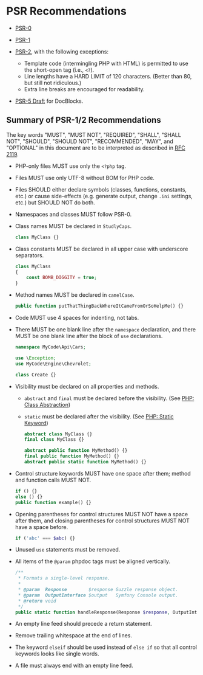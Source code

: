 # PSR Recommendations

* [PSR-0](http://www.php-fig.org/psr/psr-0/)

* [PSR-1](http://www.php-fig.org/psr/psr-1/)

* [PSR-2](http://www.php-fig.org/psr/psr-2/), with the following exceptions:
    * Template code (intermingling PHP with HTML) is permitted to use the short-open tag (i.e., `<?`).
    * Line lengths have a HARD LIMIT of 120 characters. (Better than 80, but still not ridiculous.)
    * Extra line breaks are encouraged for readability.

* [PSR-5 Draft](https://github.com/phpDocumentor/fig-standards/blob/master/proposed/phpdoc.md) for DocBlocks.


## Summary of PSR-1/2 Recommendations

The key words "MUST", "MUST NOT", "REQUIRED", "SHALL", "SHALL NOT", "SHOULD", "SHOULD NOT", "RECOMMENDED", "MAY", and "OPTIONAL" in this document are to be interpreted as described in [RFC 2119](http://tools.ietf.org/html/rfc2119).

* PHP-only files MUST use only the `<?php` tag.

* Files MUST use only UTF-8 without BOM for PHP code.

* Files SHOULD either declare symbols (classes, functions, constants, etc.) or cause side-effects (e.g. generate output, change `.ini` settings, etc.) but SHOULD NOT do both.

* Namespaces and classes MUST follow PSR-0.

* Class names MUST be declared in `StudlyCaps`.

  ```php
  class MyClass {}
  ```

* Class constants MUST be declared in all upper case with underscore separators.

  ```php
  class MyClass
  {
      const BOMB_DIGGITY = true;
  }
  ```

* Method names MUST be declared in `camelCase`.

  ```php
  public function putThatThingBackWhereItCameFromOrSoHelpMe() {}
  ```

* Code MUST use 4 spaces for indenting, not tabs.

* There MUST be one blank line after the `namespace` declaration, and there MUST be one blank line after the block of
  `use` declarations.

  ```php
  namespace MyCode\Api\Cars;

  use \Exception;
  use MyCode\Engine\Chevrolet;

  class Create {}
  ```

* Visibility must be declared on all properties and methods.
  * `abstract` and `final` must be declared before the visibility. (See [PHP: Class Abstraction](http://www.php.net/manual/en/language.oop5.abstract.php))
  * `static` must be declared after the visibility. (See [PHP: Static Keyword](http://www.php.net/manual/en/language.oop5.static.php))

    ```php
    abstract class MyClass {}
    final class MyClass {}

    abstract public function MyMethod() {}
    final public function MyMethod() {}
    abstract public static function MyMethod() {}
    ```

* Control structure keywords MUST have one space after them; method and function calls MUST NOT.

  ```php
  if () {}
  else () {}
  public function example() {}
  ```

* Opening parentheses for control structures MUST NOT have a space after them, and closing parentheses for control structures MUST NOT have a space before.

  ```php
  if ('abc' === $abc) {}
  ```

* Unused `use` statements must be removed.

* All items of the `@param` phpdoc tags must be aligned vertically.

  ```php
  /**
   * Formats a single-level response.
   *
   * @param  Response        $response Guzzle response object.
   * @param  OutputInterface $output   Symfony Console output.
   * @return void
   */
  public static function handleResponse(Response $response, OutputInterface $output) {}
  ```

* An empty line feed should precede a return statement.

* Remove trailing whitespace at the end of lines.

* The keyword `elseif` should be used instead of `else if` so that all control keywords looks like single words.

* A file must always end with an empty line feed.
